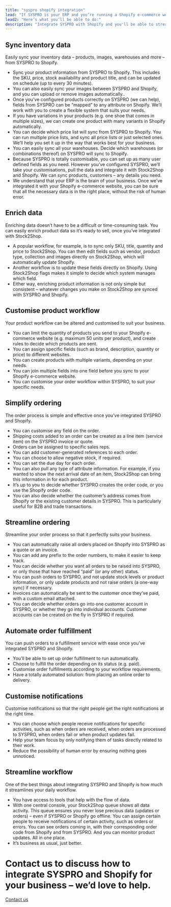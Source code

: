 ```yaml
---
title: "syspro shopify integration"
lead: "If SYSPRO is your ERP and you’re running a Shopify e-commerce website, it’s essential that they can communicate with each other. That’s how we can help: a SYSPRO Shopify integration will make your daily business operations simple and stress-free."
lead2: "Here’s what you’ll be able to do:"
description: "Integrate SYSPRO with Shopify and you'll be able to streamline your workflow and simplify your ordering process. We'll work with you to create the SYSPRO Shopify integration that works best for your business. Find out more!"
---
```


Sync inventory data
-------------------

Easily sync your inventory data – products, images, warehouses and more – from SYSPRO to Shopify.

*   Sync your product information from SYSPRO to Shopify. This includes the SKU, price, stock availability and product title, and can be updated on schedule (up to every 30 minutes).
*   You can also easily sync your images between SYSPRO and Shopify, and you can upload or remove images automatically..
*   Once you’ve configured products correctly on SYSPRO (we can help), fields from SYSPRO can be “mapped” to any attribute on Shopify. We’ll work with you to create a flexible system that suits your needs.
*   If you have variations in your products (e.g. one shoe that comes in multiple sizes), we can create one product with many variants in Shopify automatically.
*   You can decide which price list will sync from SYSPRO to Shopify. You can run multiple price lists, and sync all price lists or just selected ones. We’ll help you set it up in the way that works best for your business.
*   You can easily sync all your warehouses. Decide which warehouses (or combinations thereof) on SYSPRO will sync to Shopify.
*   Because SYSPRO is totally customisable, you can set up as many user defined fields as you need. However you’ve configured SYSPRO, we’ll take your customisations, pull the data and integrate it with Stock2Shop and Shopify. We can sync products, customers – any details you need.
*   We understand that your ERP is the brain of your business. Once we’ve integrated it with your Shopify e-commerce website, you can be sure that all the necessary data is in the right place, without the risk of human error.

Enrich data
-----------

Enriching data doesn’t have to be a difficult or time-consuming task. You can easily enrich product data so it’s ready to sell, once you’ve integrated with Stock2Shop.

*   A popular workflow, for example, is to sync only SKU, title, quantity and price to Stock2Shop. You can then edit fields such as vendor, product type, collection and images directly on Stock2Shop, which will automatically update Shopify.
*   Another workflow is to update these fields directly on Shopify. Using Stock2Shop flags makes it simple to decide which system manages which field.
*   Either way, enriching product information is not only simple but consistent – whatever changes you make on Stock2Shop are synced with SYSPRO and Shopify.

Customise product workflow
--------------------------

Your product workflow can be altered and customised to suit your business.

*   You can limit the quantity of products you send to your Shopify e-commerce website (e.g. maximum 50 units per product), and create rules to decide which products are sent.
*   You can assign specific fields (such as brand, description, quantity or price) to different websites.
*   You can create products with multiple variants, depending on your needs.
*   You can join multiple fields into one field before you sync to your Shopify e-commerce website.
*   You can customise your order workflow within SYSPRO, to suit your specific needs.

Simplify ordering
-----------------

The order process is simple and effective once you’ve integrated SYSPRO and Shopify.

*   You can customise any field on the order.
*   Shipping costs added to an order can be created as a line item (service item) on the SYSPRO invoice or quote.
*   Orders can be assigned to specific sales reps.
*   You can add customer-generated references to each order.
*   You can choose to allow negative stock, if required.
*   You can set the due day for each order.
*   You can also pull any type of attribute information. For example, if you wanted to show the next arrival date of an item, Stock2Shop can bring this information in for each product.
*   It’s up to you to decide whether SYSPRO creates the order code, or you use the Shopify order code.
*   You can also decide whether the customer’s address comes from Shopify or the existing customer details in SYSPRO. This is particularly useful for B2B and trade transactions.

Streamline ordering
-------------------

Streamline your order process so that it perfectly suits your business.

*   You can automatically raise all orders placed on Shopify into SYSPRO as a quote or an invoice.
*   You can add any prefix to the order numbers, to make it easier to keep track.
*   You can decide whether you want all orders to be raised into SYSPRO, or only those that have reached “paid” (or any other) status.
*   You can push orders to SYSPRO, and not update stock levels or product information, or only update products and not raise orders (a one-way sync) if necessary.
*   Invoices can automatically be sent to the customer once they’ve paid, with a custom email attached.
*   You can decide whether orders go into one customer account in SYSPRO, or whether they go into individual accounts. Customer accounts can be created on the fly in SYSPRO if required.

Automate order fulfillment
--------------------------

You can push orders to a fulfillment service with ease once you’ve integrated SYSPRO and Shopify.

*   You’ll be able to set up order fulfillment to run automatically.
*   Choose to fulfill the order depending on its status (e.g. paid).
*   Customise order fulfillments according to your workflow requirements.
*   Have a totally automated solution: from placing an online order to delivery.

Customise notifications
-----------------------

Customise notifications so that the right people get the right notifications at the right time.

*   You can choose which people receive notifications for specific activities, such as when orders are received, when orders are processed to SYSPRO, when orders fail or when product updates fail.
*   Help your team focus by only notifying them of tasks directly related to their work.
*   Reduce the possibility of human error by ensuring nothing goes unnoticed.

Streamline workflow
-------------------

One of the best things about integrating SYSPRO and Shopify is how much it streamlines your daily workflow.

*   You have access to tools that help with the flow of data.
*   With one central console, your Stock2Shop queue shows all data activity. This queue ensures you never lose precious data (updates or orders) – even if SYSPRO or Shopify go offline. You can assign certain people to receive notifications of certain activity, such as orders or errors. You can see orders coming in, with their corresponding order code from Shopify and from SYSPRO. And you can monitor product updates. All in one place.
*   It’s business as usual, just better.

Contact us to discuss how to integrate SYSPRO and Shopify for your business – we’d love to help.
================================================================================================

[Contact us](/contact-us "Contact Stock2Shop")

